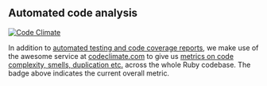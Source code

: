 ## Automated code analysis
[![Code Climate](https://codeclimate.com/github/crowbar/travis-ci-crowbar.png)](https://codeclimate.com/github/crowbar/travis-ci-crowbar)

In addition to [automated testing and code coverage
reports](testing.md), we make use of the awesome service at
[codeclimate.com](https://codeclimate.com) to give us
[metrics on code complexity, smells, duplication etc.](https://codeclimate.com/github/crowbar/travis-ci-crowbar) across the whole Ruby codebase.  The badge above indicates
the current overall metric.
